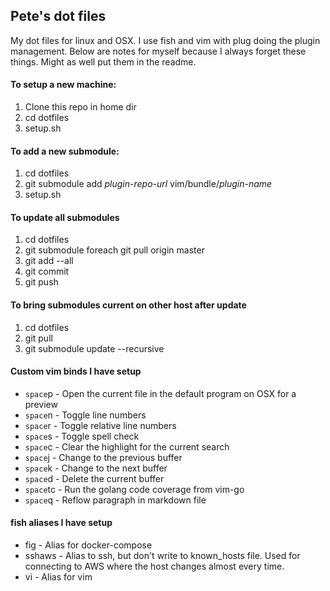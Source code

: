 ## Pete's dot files

My dot files for linux and OSX. I use fish and vim with plug doing the plugin management. Below are notes for myself
because I always forget these things. Might as well put them in the readme.

#### To setup a new machine:
1. Clone this repo in home dir
2. cd dotfiles
3. setup.sh

#### To add a new submodule:
1. cd dotfiles
2. git submodule add *plugin-repo-url* vim/bundle/*plugin-name*
3. setup.sh

#### To update all submodules
1. cd dotfiles
2. git submodule foreach git pull origin master
3. git add --all
4. git commit
5. git push

#### To bring submodules current on other host after update
1. cd dotfiles
2. git pull
3. git submodule update --recursive

#### Custom vim binds I have setup
* ```space```p - Open the current file in the default program on OSX for a preview
* ```space```n - Toggle line numbers
* ```space```r - Toggle relative line numbers
* ```space```s - Toggle spell check
* ```space```c - Clear the highlight for the current search
* ```space```j - Change to the previous buffer
* ```space```k - Change to the next buffer
* ```space```d - Delete the current buffer
* ```space```tc - Run the golang code coverage from vim-go
* ```space```q - Reflow paragraph in markdown file

#### fish aliases I have setup
* fig - Alias for docker-compose
* sshaws - Alias to ssh, but don't write to known_hosts file. Used for connecting to AWS where the host changes almost every time.
* vi - Alias for vim
